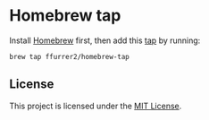 <!-- SPDX-License-Identifier: MIT -->
# Homebrew tap

Install [Homebrew](https://brew.sh) first, then add this [tap](https://docs.brew.sh/Taps) by running:

```shell
brew tap ffurrer2/homebrew-tap
```

## License

This project is licensed under the [MIT License](LICENSE).
